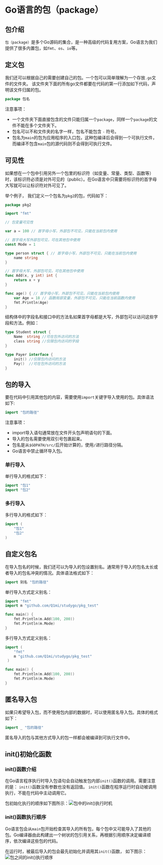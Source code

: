 # Go语言的包（package）

## 包介绍

`包（package）`是多个Go源码的集合，是一种高级的代码复用方案，Go语言为我们提供了很多内置包，如`fmt`、`os`、`io`等。

## 定义包

我们还可以根据自己的需要创建自己的包。一个包可以简单理解为一个存放`.go`文件的文件夹。 该文件夹下面的所有go文件都要在代码的第一行添加如下代码，声明该文件归属的包。

```go
package 包名
```

注意事项：

- 一个文件夹下面直接包含的文件只能归属一个`package`，同样一个`package`的文件不能在多个文件夹下。
- 包名可以不和文件夹的名字一样，包名不能包含 `-` 符号。
- 包名为`main`的包为应用程序的入口包，这种包编译后会得到一个可执行文件，而编译不包含`main`包的源代码则不会得到可执行文件。

## 可见性

如果想在一个包中引用另外一个包里的标识符（如变量、常量、类型、函数等）时，该标识符必须是对外可见的（public）。在Go语言中只需要将标识符的首字母大写就可以让标识符对外可见了。

举个例子， 我们定义一个包名为`pkg2`的包，代码如下：

```go
package pkg2

import "fmt"

// 包变量可见性

var a = 100 // 首字母小写，外部包不可见，只能在当前包内使用

// 首字母大写外部包可见，可在其他包中使用
const Mode = 1

type person struct { // 首字母小写，外部包不可见，只能在当前包内使用
	name string
}

// 首字母大写，外部包可见，可在其他包中使用
func Add(x, y int) int {
	return x + y
}

func age() { // 首字母小写，外部包不可见，只能在当前包内使用
	var Age = 18 // 函数局部变量，外部包不可见，只能在当前函数内使用
	fmt.Println(Age)
}
```

结构体中的字段名和接口中的方法名如果首字母都是大写，外部包可以访问这些字段和方法。例如：

```go
type Student struct {
	Name  string //可在包外访问的方法
	class string //仅限包内访问的字段
}

type Payer interface {
	init() //仅限包内访问的方法
	Pay()  //可在包外访问的方法
}
```

## 包的导入

要在代码中引用其他包的内容，需要使用`import`关键字导入使用的包。具体语法如下:

```go
import "包的路径"
```

注意事项：

- import导入语句通常放在文件开头包声明语句的下面。
- 导入的包名需要使用双引号包裹起来。
- 包名是从`$GOPATH/src/`后开始计算的，使用`/`进行路径分隔。
- Go语言中禁止循环导入包。

### 单行导入

单行导入的格式如下：

```go
import "包1"
import "包2"
```

### 多行导入

多行导入的格式如下：

```go
import (
    "包1"
    "包2"
)
```

## 自定义包名

在导入包名的时候，我们还可以为导入的包设置别名。通常用于导入的包名太长或者导入的包名冲突的情况。具体语法格式如下：

```go
import 别名 "包的路径"
```

单行导入方式定义别名：

```go
import "fmt"
import m "github.com/Q1mi/studygo/pkg_test"

func main() {
	fmt.Println(m.Add(100, 200))
	fmt.Println(m.Mode)
}
```

多行导入方式定义别名：

```go
import (
    "fmt"
    m "github.com/Q1mi/studygo/pkg_test"
 )

func main() {
	fmt.Println(m.Add(100, 200))
	fmt.Println(m.Mode)
}
```

## 匿名导入包

如果只希望导入包，而不使用包内部的数据时，可以使用匿名导入包。具体的格式如下：

```go
import _ "包的路径"
```

匿名导入的包与其他方式导入的包一样都会被编译到可执行文件中。

## init()初始化函数

### init()函数介绍

在Go语言程序执行时导入包语句会自动触发包内部`init()`函数的调用。需要注意的是： `init()`函数没有参数也没有返回值。 `init()`函数在程序运行时自动被调用执行，不能在代码中主动调用它。

包初始化执行的顺序如下图所示：![包中的init()执行时机](https://gitee.com/yluchao/uploads/raw/master/images/20210521110039.png)

### init()函数执行顺序

Go语言包会从`main`包开始检查其导入的所有包，每个包中又可能导入了其他的包。Go编译器由此构建出一个树状的包引用关系，再根据引用顺序决定编译顺序，依次编译这些包的代码。

在运行时，被最后导入的包会最先初始化并调用其`init()`函数， 如下图示：![包之间的init()执行顺序](https://gitee.com/yluchao/uploads/raw/master/images/20210521110029.png)
